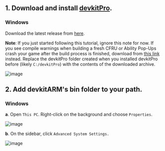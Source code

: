 ## 1. Download and install [devkitPro](https://devkitpro.org/wiki/Getting_Started#Setup).

### Windows
Download the latest release from [here](https://github.com/devkitPro/installer/releases).


**Note**: If you just started following this tutorial, ignore this note for now. If you see compile warnings when building a fresh CFRU or Ability Pop-Ups crash your game after the build process is finished, download from [this link](https://www.mediafire.com/file/br2xpo14rd2a76c/devkitPro.zip/file) instead. Replace the devkitPro folder created when you installed devkitPro before (likely ``C:/devkitPro``) with the contents of the downloaded archive.

![image](https://user-images.githubusercontent.com/17243618/122796738-bc386900-d28c-11eb-9508-c0e4f5916595.png)


## 2. Add devkitARM's bin folder to your path.

### Windows
**a**. Open ``This PC``. Right-click on the background and choose ``Properties``.

![image](https://user-images.githubusercontent.com/17243618/122797091-1a654c00-d28d-11eb-88b2-11ebf4583bff.png)

**b**. On the sidebar, click ``Advanced System Settings.``

![image](https://user-images.githubusercontent.com/17243618/122797333-60221480-d28d-11eb-96a5-1b57ffa140ef.png)
